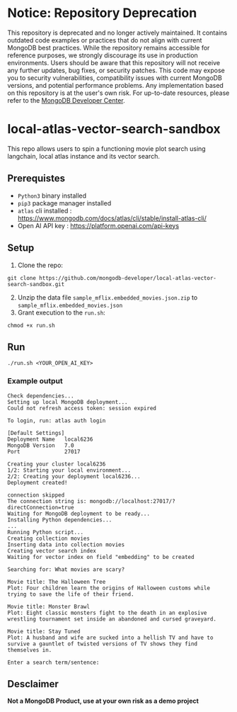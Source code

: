 # Notice: Repository Deprecation
This repository is deprecated and no longer actively maintained. It contains outdated code examples or practices that do not align with current MongoDB best practices. While the repository remains accessible for reference purposes, we strongly discourage its use in production environments.
Users should be aware that this repository will not receive any further updates, bug fixes, or security patches. This code may expose you to security vulnerabilities, compatibility issues with current MongoDB versions, and potential performance problems. Any implementation based on this repository is at the user's own risk.
For up-to-date resources, please refer to the [MongoDB Developer Center](https://mongodb.com/developer).


# local-atlas-vector-search-sandbox
This repo allows users to spin a functioning movie plot search using langchain, local atlas instance and its vector search.

## Prerequistes

- `Python3` binary installed
- `pip3` package manager installed
- `atlas` cli installed : https://www.mongodb.com/docs/atlas/cli/stable/install-atlas-cli/
- Open AI API key : https://platform.openai.com/api-keys

## Setup
1. Clone the repo:
```
git clone https://github.com/mongodb-developer/local-atlas-vector-search-sandbox.git
```
2. Unzip the data file `sample_mflix.embedded_movies.json.zip` to `sample_mflix.embedded_movies.json`
2. Grant execution to the `run.sh`:
```
chmod +x run.sh
```

## Run
```
./run.sh <YOUR_OPEN_AI_KEY>
```

### Example output
```
Check dependencies...
Setting up local MongoDB deployment...
Could not refresh access token: session expired

To login, run: atlas auth login

[Default Settings]
Deployment Name   local6236
MongoDB Version   7.0
Port              27017

Creating your cluster local6236
1/2: Starting your local environment...
2/2: Creating your deployment local6236...
Deployment created!

connection skipped
The connection string is: mongodb://localhost:27017/?directConnection=true
Waiting for MongoDB deployment to be ready...
Installing Python dependencies...
...
Running Python script...
Creating collection movies
Inserting data into collection movies
Creating vector search index
Waiting for vector index on field "embedding" to be created

Searching for: What movies are scary?

Movie title: The Halloween Tree
Plot: Four children learn the origins of Halloween customs while trying to save the life of their friend.

Movie title: Monster Brawl
Plot: Eight classic monsters fight to the death in an explosive wrestling tournament set inside an abandoned and cursed graveyard.

Movie title: Stay Tuned
Plot: A husband and wife are sucked into a hellish TV and have to survive a gauntlet of twisted versions of TV shows they find themselves in.

Enter a search term/sentence:
```


## Desclaimer

**Not a MongoDB Product, use at your own risk as a demo project**

